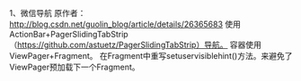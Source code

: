 1、微信导航
原作者：http://blog.csdn.net/guolin_blog/article/details/26365683
使用ActionBar+PagerSlidingTabStrip（https://github.com/astuetz/PagerSlidingTabStrip）导航。
容器使用ViewPager+Fragment。
在Fragment中重写setuservisiblehint()方法。来避免了ViewPager预加载下一个Fragment。
